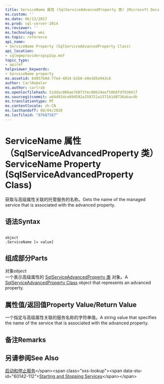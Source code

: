 ```yaml
---
title: ServiceName 属性 (SqlServiceAdvancedProperty 类) |Microsoft Docs
ms.custom: ''
ms.date: 06/13/2017
ms.prod: sql-server-2014
ms.reviewer: ''
ms.technology: wmi
ms.topic: reference
api_name:
- ServiceName Property (SqlServiceAdvancedProperty Class)
api_location:
- sqlmgmproviderxpsp2up.mof
topic_type:
- apiref
helpviewer_keywords:
- ServiceName property
ms.assetid: 6d857b8d-77ed-4014-b1b0-e0e3d5e943c8
author: CarlRabeler
ms.author: carlrab
ms.openlocfilehash: 51ddac806ae768f37ec80624eef5068fdf93041f
ms.sourcegitcommit: ad4d92dce894592a259721a1571b1d8736abacdb
ms.translationtype: MT
ms.contentlocale: zh-CN
ms.lasthandoff: 08/04/2020
ms.locfileid: "87687587"
---
```

# <a name="servicename-property-sqlserviceadvancedproperty-class"></a><span data-ttu-id="60142-102">ServiceName 属性（SqlServiceAdvancedProperty 类）</span><span class="sxs-lookup"><span data-stu-id="60142-102">ServiceName Property (SqlServiceAdvancedProperty Class)</span></span>
  <span data-ttu-id="60142-103">获取与高级属性关联的托管服务的名称。</span><span class="sxs-lookup"><span data-stu-id="60142-103">Gets the name of the managed service that is associated with the advanced property.</span></span>  
  
## <a name="syntax"></a><span data-ttu-id="60142-104">语法</span><span class="sxs-lookup"><span data-stu-id="60142-104">Syntax</span></span>  
  
```  
  
object  
.ServiceName [= value]  
```  
  
## <a name="parts"></a><span data-ttu-id="60142-105">组成部分</span><span class="sxs-lookup"><span data-stu-id="60142-105">Parts</span></span>  
 <span data-ttu-id="60142-106">对象</span><span class="sxs-lookup"><span data-stu-id="60142-106">*object*</span></span>  
 <span data-ttu-id="60142-107">一个表示高级属性的 [SqlServiceAdvancedProperty 类](sqlserviceadvancedproperty-class.md) 对象。</span><span class="sxs-lookup"><span data-stu-id="60142-107">A [SqlServiceAdvancedProperty Class](sqlserviceadvancedproperty-class.md) object that represents an advanced property.</span></span>  
  
## <a name="property-valuereturn-value"></a><span data-ttu-id="60142-108">属性值/返回值</span><span class="sxs-lookup"><span data-stu-id="60142-108">Property Value/Return Value</span></span>  
 <span data-ttu-id="60142-109">一个指定与高级属性关联的服务名称的字符串值。</span><span class="sxs-lookup"><span data-stu-id="60142-109">A string value that specifies the name of the service that is associated with the advanced property.</span></span>  
  
## <a name="remarks"></a><span data-ttu-id="60142-110">备注</span><span class="sxs-lookup"><span data-stu-id="60142-110">Remarks</span></span>  
  
## <a name="see-also"></a><span data-ttu-id="60142-111">另请参阅</span><span class="sxs-lookup"><span data-stu-id="60142-111">See Also</span></span>  
 <span data-ttu-id="60142-112">[启动和停止服务](https://technet.microsoft.com/library/ms174886\(v=sql.105\).aspx)</span><span class="sxs-lookup"><span data-stu-id="60142-112">[Starting and Stopping Services](https://technet.microsoft.com/library/ms174886\(v=sql.105\).aspx)</span></span>  
  
  
